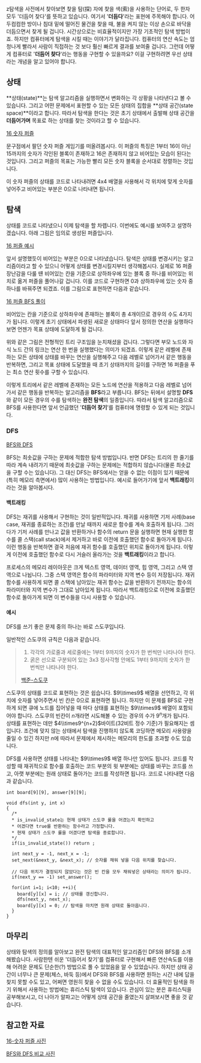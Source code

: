 z탐색을 사전에서 찾아보면 찾을 탐(探) 자에 찾을 색(索)을 사용하는 단어로, 두 한자 모두 '더듬어 찾다'를 뜻하고 있습니다. 여기서 '**더듬다**'라는 표현에 주목해야 합니다. 어두컴컴한 방이나 침대 밑에 떨어진 물건을 찾을 때, 불을 켜지 않는 이상 손으로 바닥을 더듬으면서 찾게 될 겁니다. 시간상으로는 비효율적이지만 가장 기초적인 탐색 방법이죠. 하지만 컴퓨터에게 탐색을 시킬 때는 이야기가 달라집니다. 컴퓨터의 연산 속도는 엄청나게 빨라서 사람이 직접하는 것 보다 훨신 빠르게 결과를 보여줄 겁니다. 그런데 어떻게 컴퓨터로 '**더듬어 찾다**'라는 행동을 구현할 수 있을까요? 이걸 구현하려면 우선 상태라는 개념을 알고 있어야 합니다.

## 상태

**상태(state)**는 탐색 알고리즘을 실행하면서 변화하는 각 상황을 나타낸다고 볼 수 있습니다. 그리고 어떤 문제에서 표현할 수 있는 모든 상태의 집합을 **상태 공간(state space)**이라고 합니다. 따라서 탐색을 한다는 것은 초기 상태에서 출발해 상태 공간을 **더듬어가며** 목표로 하는 상태를 찾는 것이라고 할 수 있습니다. 

[16 숫자 퍼즐](https://img1.daumcdn.net/thumb/R1280x0/?scode=mtistory2&fname=https%3A%2F%2Fk.kakaocdn.net%2Fdn%2FbvDFFZ%2FbtqvTGxlehv%2FGn4cVwNvAq2Vz2dxAubNX0%2Fimg.jpg)

문구점에서 팔던 숫자 퍼즐 게임기를 떠올려봅시다. 이 퍼즐의 특징은 1부터 16이 아닌 15까지의 숫자가 각인된 블록이 존재하고 16은 존재하지 않고 비어있는 모습이 된다는 것입니다. 그리고 퍼즐의 목표는 가능한 빨리 모든 숫자 블록을 순서대로 정렬하는 것입니다.

이 숫자 퍼즐의 상태를 코드로 나타내려면 4x4 배열을 사용해서 각 위치에 맞게 숫자를 넣어주고 비어있는 부분은 0으로 나타내면 됩니다.

## 탐색

상태를 코드로 나타냈으니 이제 탐색을 할 차롑니다. 이번에도 예시를 보여주고 설명하겠습니다. 아래 그림은 임의로 생성된 퍼즐입니다.


[16 퍼즐 예시](https://img1.daumcdn.net/thumb/R1280x0/?scode=mtistory2&fname=https%3A%2F%2Fk.kakaocdn.net%2Fdn%2FbnLFJb%2FbtqvTfGNrOu%2FB7RgCOwKTMqozPqcsym9P1%2Fimg.png)

앞서 설명했듯이 비어있는 부분은 0으로 나타냈습니다. 탐색은 상태를 변경시키는 알고리즘이라고 할 수 있으니 어떻게 상태를 변경시킬지부터 생각해봅시다. 실제로 16 퍼즐 장난감을 다룰 떈 비어있는 칸을 기준으로 상하좌우에 있는 블록 중 하나를 비어있는 위치로 옮겨 퍼즐을 풀어나갈 겁니다. 이를 코드로 구현하면 0과 상하좌우에 있는 숫자 중 하나를 바꿔주면 되겠죠. 이를 그림으로 표현하면 다음과 같습니다.

[16 퍼즐 BFS 풀이](https://img1.daumcdn.net/thumb/R1280x0/?scode=mtistory2&fname=https%3A%2F%2Fk.kakaocdn.net%2Fdn%2FbICaRs%2Fbtqv8njBUJe%2F1u9hUk9qukchuAMjtCb1yk%2Fimg.png)

비어있는 칸을 기준으로 상하좌우에 존재하는 블록이 총 4개이므로 경우의 수도 4가지가 됩니다. 이렇게 초기 상태에서 파생된 새로운 상태마다 앞서 정의한 연산을 실행하다 보면 언젠가 목표 상태에 도달하게 될 겁니다.

위와 같은 그림은 전형적인 트리 구조임을 눈치채셨을 겁니다. 그렇다면 부모 노드와 자식 노드 간의 링크는 연산 한 번을 실행했다는 의미가 되겠죠. 이렇게 같은 레벨에 존재하는 모든 상태에 상태를 바꾸는 연산을 실행해주고 다음 레벨로 넘어가서 같은 행동을 반복하면, 그리고 목표 상태에 도달했을 때 초기 상태까지의 길이를 구하면 16 퍼즐을 푸는 최소 연산 횟수를 구할 수 있습니다.

이렇게 트리에서 같은 레벨에 존재하는 모든 노드에 연산을 적용하고 다음 레벨로 넘어가서 같은 행동을 반복하는 알고리즘을 **BFS**라고 부릅니다. BFS는 뒤에서 설명할 **DFS**와 같이 모든 경우의 수를 탐색하는 **완전 탐색**의 일종입니다. 따라서 탐색 알고리즘으로 BFS를 사용한다면 앞서 언급했던 '**더듬어 찾기**'를 컴퓨터에 명령할 수 있게 되는 것입니다.

### DFS

[BFS와 DFS](https://img1.daumcdn.net/thumb/R1280x0/?scode=mtistory2&fname=https%3A%2F%2Fk.kakaocdn.net%2Fdn%2FSfxCD%2FbtqwebD3eJA%2F3ok34bSM8XLWy3CbkGqpJk%2Fimg.png)

BFS는 최솟값을 구하는 문제에 적합한 탐색 방법입니다. 반면 DFS는 트리의 한 줄기를 따라 계속 내려가기 때문에 최솟값을 구하는 문제에는 적합하지 않습니다(물론 최솟값을 구할 수는 있습니다). 그 대신 DFS는 BFS에서는 얻을 수 없는 이점이 있기 때문에(특히 메모리 측면에서) 많이 사용하는 방법입니다. 예시로 들어가기에 앞서 **백트래킹**이라는 것을 알아봅시다.

#### 백트래킹

DFS는 재귀를 사용해서 구현하는 것이 일반적입니다. 재귀를 사용하면 기저 사례(base case, 재귀를 종료하는 조건)를 만날 때까지 새로운 함수를 계속 호출하게 됩니다. 그러다가 기저 사례를 만나고 값을 반환하거나 함수의 return 문을 실행하면 현재 실행한 함수를 콜 스택(call stack)에서 제거하고 바로 이전에 호출했던 함수로 돌아가게 됩니다. 이런 행동을 반복하면 결국 처음에 재귀 함수를 호출했던 위치로 돌아가게 됩니다. 이렇게 이전에 호출했던 함수로 다시 거슬러 올라가는 것을 **백트래킹**이라고 합니다.

프로세스의 메모리 레이아웃은 크게 텍스트 영역, 데이터 영역, 힙 영역, 그리고 스택 영역으로 나뉩니다. 그중 스택 영역은 함수의 파라미터와 지역 변수 등이 저장됩니다. 재귀 함수를 사용하게 되면 콜 스택에 남아있는 재귀 함수는 값을 반환하기 전까지는 함수의 파라미터와 지역 변수가 그대로 남아있게 됩니다. 따라서 백트래킹으로 이전에 호출했던 함수로 돌아가게 되면 이 변수들을 다시 사용할 수 있습니다.

#### 예시

DFS를 쓰기 좋은 문제 중의 하나는 바로 스도쿠입니다.

일반적인 스도쿠의 규칙은 다음과 같습니다.

> 1.  각각의 가로줄과 세로줄에는 1부터 9까지의 숫자가 한 번씩만 나타나야 한다.
> 2.  굵은 선으로 구분되어 있는 3x3 정사각형 안에도 1부터 9까지의 숫자가 한 번씩만 나타나야 한다.
> 
> [백준-스도쿠](https://www.acmicpc.net/problem/2580)

스도쿠의 상태를 코드로 표현하는 것은 쉽습니다. $9\\times9$ 배열을 선언하고, 각 위치에 숫자를 넣어주면서 빈 칸은 0으로 표현하면 됩니다. 하지만 이 문제를 BFS로 구현하게 되면 큐에 노드를 집어넣을 때 마다 상태를 표현하는 $9\\times9$ 배열이 포함되어야 합니다. 스도쿠의 빈칸이 $n$개라면 시도해볼 수 있는 경우의 수가 $9^n$개가 됩니다. 상태를 표현하는 데만 $4\\times9^{n+2}$바이트(32비트 정수 기준)가 필요해지는 셈입니다. 조건에 맞지 않는 상태에서 탐색을 진행하지 않도록 코딩하면 메모리 사용량을 줄일 수 있긴 하지만 $n$에 따라서 문제에서 제시하는 메모리의 한도를 초과할 수도 있습니다. 

DFS를 사용하면 상태를 나타내는 $9\\times9$ 배열 하나만 있어도 됩니다. 코드를 작성할 때 재귀적으로 함수를 호출하는 코드 부분의 윗 부분에는 상태를 바꾸는 코드를 쓰고, 아랫 부분에는 원래 상태로 돌아가는 코드를 작성하면 됩니다. 코드로 나타내면 다음과 같습니다.

```
int board[9][9], answer[9][9];

void dfs(int y, int x)
{
  /* 
  * is_invalid_state는 현재 상태가 스도쿠 룰을 어겼는지 확인하고 
  * 어겼다면 true를 반환하는 함수라고 가정합니다.
  * 현재 상태가 스도쿠 룰을 어겼다면 탐색을 종료합니다.
  */
  if(is_invalid_state()) return ; 

  int next_y = -1, next_x = -1;
  set_next(&next_y, &next_x); // 숫자를 채워 넣을 다음 위치를 찾습니다.

  // 다음 위치가 결정되지 않았다는 것은 빈 칸을 모두 채워넣은 상태라는 의미가 됩니다.
  if(next_y == -1) set_answer();

  for(int i=1; i<10; ++i){
    board[y][x] = i; // 상태를 갱신합니다.
    dfs(next_y, next_x);
    board[y][x] = 0; // 탐색을 마치면 원래 상태로 돌아옵니다.
  }
}
```

## 마무리

상태와 탐색의 정의를 알아보고 완전 탐색의 대표적인 알고리즘인 DFS와 BFS를 소개해봤습니다. 사람한텐 쉬운 '더듬어서 찾기'를 컴퓨터로 구현해서 빠른 연산속도를 이용해 어려운 문제도 단순한(?) 방법으로 풀 수 있었음을 알 수 있었습니다. 하지만 상태 공간이 너무나 큰 문제(체스, 바둑 등)에서 DFS와 BFS를 사용하면 원하는 시간 내에 답을 찾지 못할 수도 있고, 어쩌면 영원히 찾을 수 없을 수도 있습니다. 더 효율적인 탐색을 하기 위해서 사용하는 방법에는 휴리스틱 탐색이 있습니다. 관심이 있는 분은 휴리스틱을 공부해보시고, 더 나아가 알파고는 어떻게 상태 공간을 줄였는지 살펴보시면 좋을 것 같습니다. 

## 참고한 자료

[16-숫자 퍼즐 사진](%5Bhttp://www.hanamg.com/mobile/m_goods_detail.php?ps_ctid=14160200&ps_goid=25274%5D(http://www.hanamg.com/mobile/m_goods_detail.php?ps_ctid=14160200&ps_goid=25274))

[BFS와 DFS 비교 사진](http://mishadoff.com/blog/dfs-on-binary-tree-array/)
